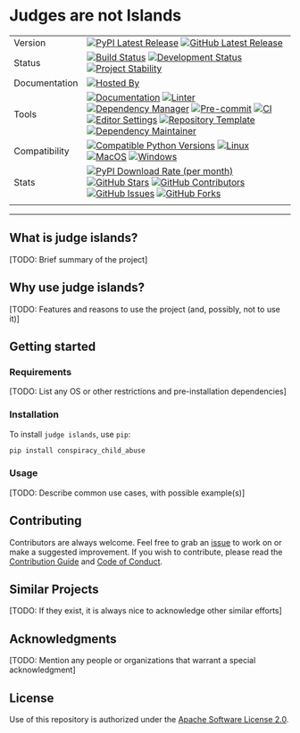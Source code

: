 # Judges are not Islands

| | |
| --- | --- |
| Version | [![PyPI Latest Release](https://img.shields.io/pypi/v/judge-islands.svg?style=for-the-badge&color=steelblue&label=PyPI&logo=PyPI&logoColor=yellow)](https://pypi.org/project/judge-islands/) [![GitHub Latest Release](https://img.shields.io/github/v/tag/WithPrecedent/conspiracy_child_abuse?style=for-the-badge&color=navy&label=GitHub&logo=github)](https://github.com/WithPrecedent/conspiracy_child_abuse/releases)
| Status | [![Build Status](https://img.shields.io/github/actions/workflow/status/WithPrecedent/conspiracy_child_abuse/ci.yml?branch=main&style=for-the-badge&color=cadetblue&label=Tests&logo=pytest)](https://github.com/WithPrecedent/conspiracy_child_abuse/actions/workflows/ci.yml?query=branch%3Amain) [![Development Status](https://img.shields.io/badge/Development-Active-seagreen?style=for-the-badge&logo=git)](https://www.repostatus.org/#active) [![Project Stability](https://img.shields.io/pypi/status/judge-islands?style=for-the-badge&logo=pypi&label=Stability&logoColor=yellow)](https://pypi.org/project/conspiracy_child_abuse/)
| Documentation | [![Hosted By](https://img.shields.io/badge/Hosted_by-Github_Pages-blue?style=for-the-badge&color=navy&logo=github)](https://WithPrecedent.github.io/conspiracy_child_abuse)
| Tools | [![Documentation](https://img.shields.io/badge/MkDocs-magenta?style=for-the-badge&color=deepskyblue&logo=markdown&labelColor=gray)](https://squidfunk.github.io/mkdocs-material/) [![Linter](https://img.shields.io/endpoint?style=for-the-badge&url=https://raw.githubusercontent.com/charliermarsh/Ruff/main/assets/badge/v2.json)](https://github.com/astral-sh/Ruff) [![Dependency Manager](https://img.shields.io/badge/PDM-mediumpurple?style=for-the-badge&logo=affinity&labelColor=gray)](https://PDM.fming.dev) [![Pre-commit](https://img.shields.io/badge/pre--commit-darkolivegreen?style=for-the-badge&logo=pre-commit&logoColor=white&labelColor=gray)](https://github.com/TezRomacH/python-package-template/blob/master/.pre-commit-config.yaml) [![CI](https://img.shields.io/badge/GitHub_Actions-navy?style=for-the-badge&logo=githubactions&labelColor=gray&logoColor=white)](https://github.com/features/actions) [![Editor Settings](https://img.shields.io/badge/Editor_Config-paleturquoise?style=for-the-badge&logo=editorconfig&labelColor=gray)](https://editorconfig.org/) [![Repository Template](https://img.shields.io/badge/snickerdoodle-bisque?style=for-the-badge&logo=cookiecutter&labelColor=gray)](https://www.github.com/WithPrecedent/conspiracy_child_abuse) [![Dependency Maintainer](https://img.shields.io/badge/dependabot-navy?style=for-the-badge&logo=dependabot&logoColor=white&labelColor=gray)](https://github.com/dependabot)
| Compatibility | [![Compatible Python Versions](https://img.shields.io/pypi/pyversions/judge-islands?style=for-the-badge&color=steelblue&label=Python&logo=python&logoColor=yellow)](https://pypi.python.org/pypi/conspiracy_child_abuse/) [![Linux](https://img.shields.io/badge/Linux-lightseagreen?style=for-the-badge&logo=linux&labelColor=gray&logoColor=white)](https://www.linux.org/) [![MacOS](https://img.shields.io/badge/MacOS-snow?style=for-the-badge&logo=apple&labelColor=gray)](https://www.apple.com/macos/) [![Windows](https://img.shields.io/badge/windows-blue?style=for-the-badge&logo=Windows&labelColor=gray&color=orangered)](https://www.microsoft.com/en-us/windows?r=1)
| Stats | [![PyPI Download Rate (per month)](https://img.shields.io/pypi/dm/judge-islands?style=for-the-badge&color=steelblue&label=Downloads%20💾&logo=pypi&logoColor=yellow)](https://pypi.org/project/judge-islands) [![GitHub Stars](https://img.shields.io/github/stars/WithPrecedent/conspiracy_child_abuse?style=for-the-badge&color=navy&label=Stars%20⭐&logo=github)](https://github.com/WithPrecedent/conspiracy_child_abuse/stargazers) [![GitHub Contributors](https://img.shields.io/github/contributors/WithPrecedent/conspiracy_child_abuse?style=for-the-badge&color=navy&label=Contributors%20🙋&logo=github)](https://github.com/WithPrecedent/conspiracy_child_abuse/graphs/contributors) [![GitHub Issues](https://img.shields.io/github/issues/WithPrecedent/conspiracy_child_abuse?style=for-the-badge&color=navy&label=Issues%20📘&logo=github)](https://github.com/WithPrecedent/conspiracy_child_abuse/graphs/contributors) [![GitHub Forks](https://img.shields.io/github/forks/WithPrecedent/conspiracy_child_abuse?style=for-the-badge&color=navy&label=Forks%20🍴&logo=github)](https://github.com/WithPrecedent/conspiracy_child_abuse/forks)
| | |

-----

## What is judge islands?

[TODO: Brief summary of the project]

## Why use judge islands?

[TODO: Features and reasons to use the project (and, possibly, not to use it)]

## Getting started

### Requirements

[TODO: List any OS or other restrictions and pre-installation dependencies]

### Installation

To install `judge islands`, use `pip`:

```sh
pip install conspiracy_child_abuse
```

### Usage

[TODO: Describe common use cases, with possible example(s)]

## Contributing

Contributors are always welcome. Feel free to grab an [issue](https://www.github.com/WithPrecedent/conspiracy_child_abuse/issues) to work on or make a suggested improvement. If you wish to contribute, please read the [Contribution Guide](https://www.github.com/WithPrecedent/conspiracy_child_abuse/contributing.md) and [Code of Conduct](https://www.github.com/WithPrecedent/conspiracy_child_abuse/code_of_conduct.md).

## Similar Projects

[TODO: If they exist, it is always nice to acknowledge other similar efforts]

## Acknowledgments

[TODO: Mention any people or organizations that warrant a special acknowledgment]

## License

Use of this repository is authorized under the [Apache Software License 2.0](https://www.github.com/WithPrecedent/conspiracy_child_abuse/blog/main/LICENSE).
